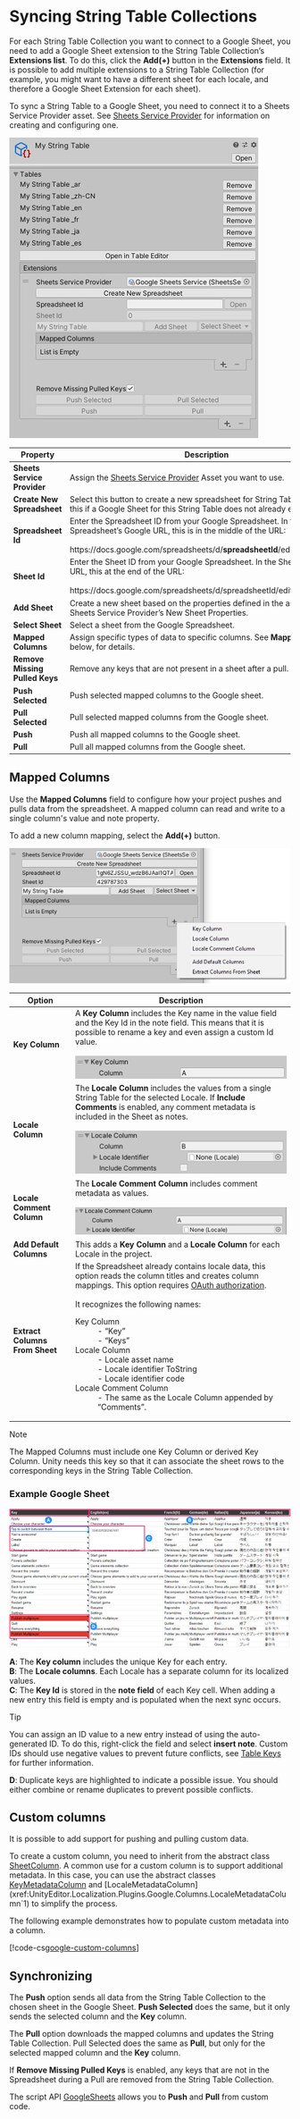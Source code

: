 # Syncing String Table Collections

For each String Table Collection you want to connect to a Google Sheet, you need to add a Google Sheet extension to the String Table Collection’s **Extensions list**. To do this, click the **Add(+)** button in the **Extensions** field. It is possible to add multiple extensions to a String Table Collection (for example, you might want to have a different sheet for each locale, and therefore a Google Sheet Extension for each sheet).

To sync a String Table to a Google Sheet, you need to connect it to a Sheets Service Provider asset. See [Sheets Service Provider](Google-Sheets-Sheets-Service-Provider.md) for information on creating and configuring one.

![String Table Collection - Google Sheets Extension.](images/GoogleExtension_Inspector.png)

| **Property**                   | **Description**                                                                                                                                                                                                         |
|--------------------------------|-------------------------------------------------------------------------------------------------------------------------------------------------------------------------------------------------------------------------|
| **Sheets Service Provider**    | Assign the [Sheets Service Provider](Google-Sheets-Sheets-Service-Provider.md) Asset you want to use.                                                                                                                   |
| **Create New Spreadsheet**     | Select this button to create a new spreadsheet for String Table data. Use this if a Google Sheet for this String Table does not already exist.                                                                          |
| **Spreadsheet Id**             | Enter the Spreadsheet ID from your Google Spreadsheet. In the Spreadsheet’s Google URL, this is in the middle of the URL:<br><br>https://<span>docs.google.</span>com/spreadsheets/d/**spreadsheetId**/edit#gid=sheetId |
| **Sheet Id**                   | Enter the Sheet ID from your Google Spreadsheet. In the Sheet’s Google URL, this at the end of the URL:<br><br>https://<span>docs.google.</span>com/spreadsheets/d/spreadsheetId/edit#gid=**sheetId**                   |
| **Add Sheet**                  | Create a new sheet based on the properties defined in the associated Sheets Service Provider’s New Sheet Properties.                                                                                                    |
| **Select Sheet**               | Select a sheet from the Google Spreadsheet.                                                                                                                                                                             |
| **Mapped Columns**             | Assign specific types of data to specific columns. See **Mapped Columns**, below, for details.                                                                                                                          |
| **Remove Missing Pulled Keys** | Remove any keys that are not present in a sheet after a pull.                                                                                                                                                           |
| **Push Selected**              | Push selected mapped columns to the Google sheet.                                                                                                                                                                       |
| **Pull Selected**              | Pull selected mapped columns from the Google sheet.                                                                                                                                                                     |
| **Push**                       | Push all mapped columns to the Google sheet.                                                                                                                                                                            |
| **Pull**                       | Pull all mapped columns from the Google sheet.                                                                                                                                                                          |

## Mapped Columns

Use the **Mapped Columns** field to configure how your project pushes and pulls data from the spreadsheet. A mapped column can read and write to a single column's value and note property.

To add a new column mapping, select the **Add(+)** button.

![Mapped Columns Add Menu.](images/GoogleExtension_MappedColumns.png)

| **Option**                        | **Description** |
| ----------------------------------| --------------- |
| **Key Column**                   | A **Key Column** includes the Key name in the value field and the Key Id in the note field. This means that it is possible to rename a key and even assign a custom Id value.<br><br>![Key Column Inspector.](images/GoogleExtension_KeyColumn.png)
| **Locale Column**                | The **Locale Column** includes the values from a single String Table for the selected Locale. If **Include Comments** is enabled, any comment metadata is included in the Sheet as notes.<br><br>![Locale Column Inspector.](images/GoogleExtension_LocaleColumn.png)
| **Locale Comment Column**        | The **Locale Comment Column** includes comment metadata as values.<br><br>![Locale Comment Column Inspector.](images/GoogleExtension_LocaleCommentColumn.png)
| **Add Default Columns**          | This adds a **Key Column** and a **Locale Column** for each Locale in the project.
| **Extract Columns From Sheet**   | If the Spreadsheet already contains locale data, this option reads the column titles and creates column mappings. This option requires [OAuth authorization](Google-Sheets-Sheets-Service-Provider.md#oauth-authentication).<br><br>It recognizes the following names:<br><dl><dt>Key Column</dt><dd>- “Key”</dd><dd>- “Keys”</dd><dt>Locale Column</dt><dd>- Locale asset name</dd><dd>- Locale identifier ToString</dd><dd>- Locale identifier code</dd><dt>Locale Comment Column</dt><dd>- The same as the Locale Column appended by “Comments”.</dd></dl>

> [!NOTE]
> The Mapped Columns must include one Key Column or derived Key Column. Unity needs this key so that it can associate the sheet rows to the corresponding keys in the String Table Collection.

### Example Google Sheet

![An example of a Google sheet with populated localization data.](images/GoogleSheet_Annotations.png)

**A**: The **Key column** includes the unique Key for each entry. <br/>
**B**: The **Locale columns**. Each Locale has a separate column for its localized values. <br/>
**C**: The **Key Id** is stored in the **note field** of each Key cell. When adding a new entry this field is empty and is populated when the next sync occurs. <br/>

> [!TIP]
> You can assign an ID value to a new entry instead of using the auto-generated ID. To do this, right-click the field and select **insert note**. Custom IDs should use negative values to prevent future conflicts, see [Table Keys](TableEntryKeys.md) for further information.

**D**: Duplicate keys are highlighted to indicate a possible issue. You should either combine or rename duplicates to prevent possible conflicts. <br/>

## Custom columns

It is possible to add support for pushing and pulling custom data.

To create a custom column, you need to inherit from the abstract class [SheetColumn](xref:UnityEditor.Localization.Plugins.Google.Columns.SheetColumn). A common use for a custom column is to support additional metadata. In this case, you can use the abstract classes [KeyMetadataColumn](xref:UnityEditor.Localization.Plugins.Google.Columns.KeyMetadataColumn`1) and [LocaleMetadataColumn](xref:UnityEditor.Localization.Plugins.Google.Columns.LocaleMetadataColumn`1) to simplify the process.

The following example demonstrates how to populate custom metadata into a column.

[!code-cs[google-custom-columns](../DocCodeSamples.Tests/GoogleSheetsSamples.cs#locale-metadata-column)]

## Synchronizing

The **Push** option sends all data from the String Table Collection to the chosen sheet in the Google Sheet. **Push Selected** does the same, but it only sends the selected column and the **Key** column.

The **Pull** option downloads the mapped columns and updates the String Table Collection. Pull Selected does the same as **Pull**, but only for the selected mapped column and the **Key** column.

If **Remove Missing Pulled Keys** is enabled, any keys that are not in the Spreadsheet during a Pull are removed from the String Table Collection.

The script API [GoogleSheets](xref:UnityEditor.Localization.Plugins.Google.GoogleSheets) allows you to **Push** and **Pull** from custom code.
